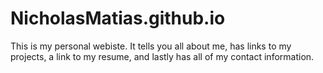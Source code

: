 # NicholasMatias.github.io
This is my personal webiste. It tells you all about me, has links to my projects, a link to my resume, and lastly has all of my contact information.
